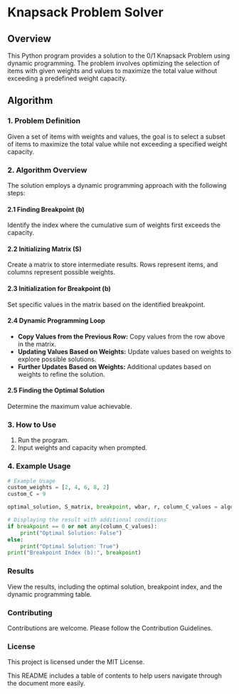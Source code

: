 # Knapsack Problem Solver

## Overview
This Python program provides a solution to the 0/1 Knapsack Problem using dynamic programming. The problem involves optimizing the selection of items with given weights and values to maximize the total value without exceeding a predefined weight capacity.

## Algorithm
### 1. Problem Definition
Given a set of items with weights and values, the goal is to select a subset of items to maximize the total value while not exceeding a specified weight capacity.

### 2. Algorithm Overview
The solution employs a dynamic programming approach with the following steps:

#### 2.1 Finding Breakpoint (b)
Identify the index where the cumulative sum of weights first exceeds the capacity.

#### 2.2 Initializing Matrix (S)
Create a matrix to store intermediate results. Rows represent items, and columns represent possible weights.

#### 2.3 Initialization for Breakpoint (b)
Set specific values in the matrix based on the identified breakpoint.

#### 2.4 Dynamic Programming Loop
- **Copy Values from the Previous Row:** Copy values from the row above in the matrix.
- **Updating Values Based on Weights:** Update values based on weights to explore possible solutions.
- **Further Updates Based on Weights:** Additional updates based on weights to refine the solution.

#### 2.5 Finding the Optimal Solution
Determine the maximum value achievable.

### 3. How to Use
1. Run the program.
2. Input weights and capacity when prompted.

### 4. Example Usage
```python
# Example Usage
custom_weights = [2, 4, 6, 8, 2]
custom_C = 9

optimal_solution, S_matrix, breakpoint, wbar, r, column_C_values = algorithm_example(custom_weights, custom_C)

# Displaying the result with additional conditions
if breakpoint == 0 or not any(column_C_values):
    print("Optimal Solution: False")
else:
    print("Optimal Solution: True")
print("Breakpoint Index (b):", breakpoint)
```

### Results
View the results, including the optimal solution, breakpoint index, and the dynamic programming table.

### Contributing
Contributions are welcome. Please follow the Contribution Guidelines.

### License
This project is licensed under the MIT License.

This README includes a table of contents to help users navigate through the document more easily.
